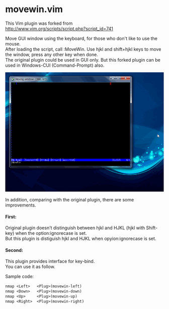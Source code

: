 movewin.vim
=====

This Vim plugin was forked from  
  http://www.vim.org/scripts/script.php?script_id=741    

Move GUI window using the keyboard, for those who don't like to use the mouse.  
After loading the script, call :MoveWin.  Use hjkl and shift+hjkl keys to move the window, press any other key when done.  
The original plugin could be used in GUI only. But this forked plugin can be used in Windows-CUI (Command-Prompt) also.  

![Screenshot (GIF animation)](screenshot/movewin.gif)


In addition, comparing with the original plugin, there are some improvements.  
#### First:
Original plugin doesn't distinguish between hjkl and HJKL (hjkl with Shift-key) when the option:ignorecase is set.  
But this plugin is distiguish hjkl and HJKL when opyion:ignorecase is set.  


#### Second:
This plugin provides interface for key-bind.  
You can use it as follow.  

Sample code:

~~~~VimL
nmap <Left>   <Plug>(movewin-left)
nmap <Down>   <Plug>(movewin-down)
nmap <Up>     <Plug>(movewin-up)
nmap <Right>  <Plug>(movewin-right)
~~~~
